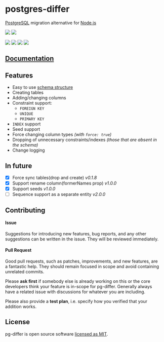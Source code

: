 # postgres-differ
[PostgreSQL](https://www.postgresql.org/) migration alternative for [Node.js](https://nodejs.org/en/)

![](https://forthebadge.com/images/badges/built-with-love.svg)
![](https://forthebadge.com/images/badges/makes-people-smile.svg)

![](https://img.shields.io/travis/com/av-dev/postgres-differ.svg?style=flat-square)
![](https://img.shields.io/npm/l/pg-differ.svg?style=flat-square)
![](https://img.shields.io/npm/v/pg-differ.svg?style=flat-square)
![](https://img.shields.io/codecov/c/github/av-dev/postgres-differ.svg?style=flat-square)

## [Documentation](https://av-dev.github.io/postgres-differ/#/)

## Features

  - Easy to use [schema structure](https://av-dev.github.io/postgres-differ/#/model-schema)
  - Creating tables
  - Adding/changing columns
  - Constraint support: 
    - `FOREIGN KEY`
    - `UNIQUE`
    - `PRIMARY KEY`
  - `INDEX` support
  - Seed support
  - Force changing column types *(with `force: true`)*
  - Dropping of unnecessary constraints/indexes *(those that are absent in the schema)*
  - Change logging

## In future
  - [x] Force sync tables(drop and create) *v0.1.8*
  - [x] Support rename column(formerNames prop) *v1.0.0*
  - [x] Support seeds *v1.0.0*
  - [ ] Sequence support as a separate entity *v2.0.0*

## Contributing

#### Issue

Suggestions for introducing new features, bug reports, and any other suggestions can be written in the issue. They will be reviewed immediately.

#### Pull Request

Good pull requests, such as patches, improvements, and new features, are a fantastic help. They should remain focused in scope and avoid containing unrelated commits.

Please **ask first** if somebody else is already working on this or the core developers think your feature is in-scope for pg-differ. Generally always have a related issue with discussions for whatever you are including.

Please also provide a **test plan**, i.e. specify how you verified that your addition works.

## License
pg-differ is open source software [licensed as MIT](https://github.com/av-dev/postgres-differ/blob/master/LICENSE).

